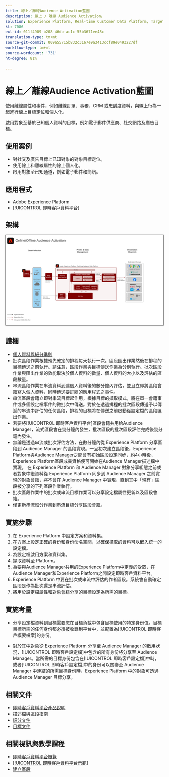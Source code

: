 ```yaml
---
title: 線上／離線Audience Activation藍圖
description: 線上 / 離線 Audience Activation。
solution: Experience Platform, Real-time Customer Data Platform, Target, Audience Manager, Analytics, Experience Cloud Services, Data Collection
kt: 7086
exl-id: 011f4909-b208-46db-ac1c-55b3671ee48c
translation-type: tm+mt
source-git-commit: 009a55715b832c3167e9a3413ccf89e0493227df
workflow-type: tm+mt
source-wordcount: '731'
ht-degree: 81%

---
```


# 線上／離線Audience Activation藍圖

使用離線屬性和事件，例如離線訂單、事務、CRM 或忠誠度資料，與線上行為一起進行線上目標定位和個人化。

啟用對象至基於已知個人資料的目標，例如電子郵件供應商、社交網路及廣告目標。

## 使用案例

* 對社交及廣告目標上已知對象的對象目標定位。
* 使用線上和離線屬性的線上個人化。
* 啟用對象至已知通道，例如電子郵件和簡訊。

## 應用程式

* Adobe Experience Platform
* [!UICONTROL 即時客戶資料平台]

## 架構

<img src="assets/onoff.svg" alt="線上／離線Audience Activation藍圖的參考架構" style="border:1px solid #4a4a4a" />

## 護欄

* [個人資料與細分準則](https://experienceleague.adobe.com/docs/experience-platform/profile/guardrails.html?lang=zh-Hant)
* 批次區段作業根據預先確定的排程每天執行一次。區段匯出作業然後在排程的目標傳送之前執行。請注意，區段作業與目標傳送作業為分別執行。批次區段作業與匯出作業的效能取決於個人資料的數量、個人資料的大小以及評估的區段數量。
* 串流區段作業在串流資料到達個人資料後的數分鐘內評估，並且立即將區段會籍寫入個人資料，同時傳送要訂閱的應用程式之事件。
* 串流區段會籍立即對串流目標起作用，根據目標的擷取模式，將在單一會籍事件或多個設定檔事件的微批次中傳送。對於在透過排程的批次區段傳送予以傳遞的串流中評估的任何區段，排程的目標將在傳送之前啟動從設定檔的區段匯出作業。
* 若要將[!UICONTROL 即時客戶資料平台]區段會籍共用給Audience Manager，流式區段會在幾分鐘內發生，批次區段的批次區段評估完成後幾分鐘內發生。
* 無論是透過串流或批次評估方法，在數分鐘內從 Experience Platform 分享區段到 Audience Manager 的區段實現。一旦初次建立區段後，Experience Platform與Audience Manager之間會有初始區段設定同步，約4小時後，Experience Platform區段成員資格便可開始在Audience Manager描述檔中實現。 在 Experience Platform 和 Audience Manager 對象分享組態之前或者對象中繼資料從 Experience Platform 同步到 Audience Manager 之前實現的對象會籍，將不會在 Audience Manager 中實現，直到其中「現有」區段被分享的下列區段作業執行。
* 批次區段作業中的批次或串流目標作業可以分享設定檔屬性更新以及區段會籍。
* 僅更新串流細分作業到串流目標分享區段會籍。

## 實施步驟

1. 在 Experience Platform 中設定方案和資料集。
1. 在方案上設定正確的身份和身份命名空間，以確保擷取的資料可以嵌入統一的設定檔。
1. 為設定檔啟用方案和資料集。
1. 擷取資料至 Platform。
1. 為要與Audience Manager共用的Experience Platform中定義的受眾，在Audience Manager和Experience Platform之間設定即時客戶資料平台。
1. Experience Platform 中要在批次或串流中評估的作者區段。系統會自動確定區段是作為批次還是串流評估。
1. 將用於設定檔屬性和對象會籍分享的目標設定為所需的目標。

## 實施考量

* 分享設定檔資料到目標需要您在目標負載中包含目標使用的特定身份值。目標目標所需的任何身份都必須被收錄到平台中，並配置為[!UICONTROL 即時客戶概要檔案]的身份。

* 對於其中對象從 Experience Platform 分享至 Audience Manager 的啟用狀況，[!UICONTROL 即時客戶設定檔]中包含的所有身份將分享至 Audience Manager。當所需的目標身份包含在[!UICONTROL 即時客戶設定檔]中時，或者[!UICONTROL 即時客戶設定檔]中的身份可以關聯至 Audience Manager 中連結的所需目標身份時，Experience Platform 中的對象可透過 Audience Manager 目標分享。

## 相關文件

* [即時客戶資料平台產品說明](https://helpx.adobe.com/tw/legal/product-descriptions/real-time-customer-data-platform.html)
* [描述檔與區段指南](https://experienceleague.adobe.com/docs/experience-platform/profile/guardrails.html?lang=en)
* [細分文件](https://experienceleague.adobe.com/docs/experience-platform/segmentation/api/streaming-segmentation.html?lang=zh-Hant)
* [目標文件](https://experienceleague.adobe.com/docs/experience-platform/destinations/catalog/overview.html?lang=zh-Hant)

## 相關視訊與教學課程

* [即時客戶資料平台概覽](https://experienceleague.adobe.com/docs/platform-learn/tutorials/application-services/rtcdp/understanding-the-real-time-customer-data-platform.html?lang=zh-Hant)
* [[!UICONTROL 即時客戶資料平台示範]](https://experienceleague.adobe.com/docs/platform-learn/tutorials/application-services/rtcdp/demo.html?lang=zh-Hant)
* [建立區段](https://experienceleague.adobe.com/docs/platform-learn/tutorials/segments/create-segments.html?lang=zh-Hant)
